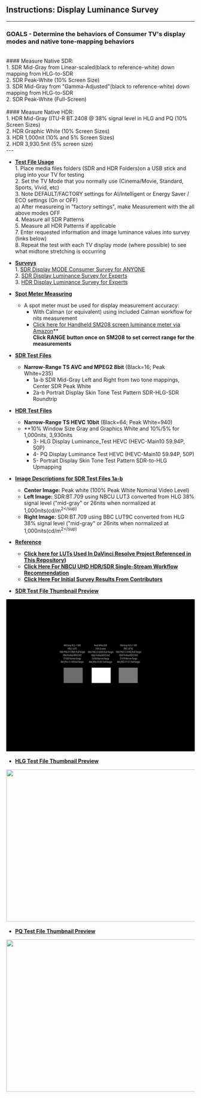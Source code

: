## Instructions: Display Luminance Survey<br/>
---
### GOALS - Determine the behaviors of Consumer TV's display modes and native tone-mapping behaviors
<br/>
#### Measure Native SDR:<br/>
        1. SDR Mid-Gray from Linear-scaled(black to reference-white) down mapping from HLG-to-SDR<br/>
        2. SDR Peak-White (10% Screen Size)<br/>
        3. SDR Mid-Gray from "Gamma-Adjusted"(black to reference-white) down mapping from HLG-to-SDR<br/>
        2. SDR Peak-White (Full-Screen)<br/>
<br/>
#### Measure Native HDR:<br/>
        1. HDR Mid-Gray (ITU-R BT.2408 @ 38% signal level in HLG and PQ (10% Screen Sizes) <br/>
        2. HDR Graphic White (10% Screen Sizes)<br/>
        3. HDR 1,000nit (10% and 5% Screen Sizes)<br/>
        2. HDR 3,930.5nit (5% screen size)<br/>
---

* **<ins>Test File Usage<ins>**<br/>
        1. Place media files folders (SDR and HDR Folders)on a USB stick and plug into your TV for testing<br/>
        2. Set the TV Mode that you normally use (Cinema/Movie, Standard, Sports, Vivid, etc)<br/>
        3. Note DEFAULT/FACTORY settings for AI/Intelligent or Energy Saver / ECO settings (On or OFF)<br/>
                a) After measureing in "factory settings", make Measurement with the all above modes OFF<br/>
        4. Measure all SDR Patterns<br/>
        5. Measure all HDR Patterns if applicable<br/>
        7. Enter requested information and image luminance values into survey (links below)<br/>
        8. Repeat the test with each TV display mode (where possible) to see what midtone stretching is occurring<br/>
    
* **<ins>Surveys<ins>**<br/>
        1. [SDR Display MODE Consumer Survey for ANYONE](https://forms.gle/7PX7YSNEz3odWzY29)<br/>
        2. [SDR Display Luminance Survey for Experts](https://forms.gle/MRcGhh8WgQVUkUSJ9)<br/>
        3. [HDR Display Luminance Survey for Experts](https://forms.gle/nFKsyX6bWNLTkdKt6)<br/>
    
* **<ins>Spot Meter Measuring<ins>**
    * A spot meter must be used for display measurement accuracy:
        * With Calman (or equivalent) using included Calman workflow for nits measurement
        * [Click here for Handheld SM208 screen luminance meter via Amazon](https://www.amazon.com/gp/product/B00H050VEI/ref=ppx_yo_dt_b_asin_title_o00_s00?ie=UTF8&psc=1)**<br/>
                **Click RANGE button once on SM208 to set correct range for the measurements**

* **<ins>SDR Test Files<ins>**        
    * **Narrow-Range TS AVC and MPEG2 8bit** (Black=16; Peak White=235)
         * 1a-b SDR Mid-Gray Left and Right from two tone mappings, Center SDR Peak White
         * 2a-b Portrait Display Skin Tone Test Pattern SDR-HLG-SDR Roundtrip 

* **<ins>HDR Test Files<ins>**
    * **Narrow-Range TS HEVC 10bit** (Black=64; Peak White=940)
    * **10% Window Size Gray and Graphics White and 10%/5% for 1,000nits, 3,930nits
         * 3- HLG Display Luminance_Test HEVC  (HEVC-Main10 59.94P, 50P)
         * 4- PQ Display Luminance Test HEVC (HEVC-Main10 59.94P, 50P)
         * 5- Portrait Display Skin Tone Test Pattern SDR-to-HLG Upmapping
 
* **<ins>Image Descriptions for SDR Test Files 1a-b<ins>**
    * **Center Image:** Peak white (100% Peak White Nominal Video Level)
    * **Left Image:** SDR:BT.709 using NBCU LUT3 converted from HLG 38% signal level ("mid-gray" or 26nits when normalized at 1,000nits(cd/m<sup>2</sup)
    * **Right Image:** SDR:BT.709 using BBC LUT9C converted from HLG 38% signal level ("mid-gray" or 26nits when normalized at 1,000nits(cd/m<sup>2</sup)

* **<ins>Reference<ins>**
    * **[Click here for LUTs Used In DaVinci Resolve Project Referenced in This Repository](https://github.com/digitaltvguy/NBCU-HDR-SDR-Single-Stream_Workflow_Recommendation/tree/main/LUTS_for_Software/HLG-to-from-SDR%20-%20Type%20III%20and%20Type%20I/For%20DaVinci%20Resolve%2017%20-%20Video%20Level%20Tag%20Added%20-%20Type%20III))**
    * **[Click Here For NBCU UHD HDR/SDR Single-Stream Workflow Recommendation](https://github.com/digitaltvguy/NBCU-HDR-SDR-Single-Stream_Workflow_Recommendation)**
    * **[Click Here For Initial Survey Results From Contributors](https://www.icloud.com/numbers/040HYTS0GVcpkB3gFGE275p_A#SDR_Display_Luminance_Level_Survey_Tallies)**
  
* **<ins>SDR Test File Thumbnail Preview<ins>**
<p align="center">
  <img width="720" height="405" src="https://github.com/digitaltvguy/SDR-Display-Luminance-Survey/blob/main/Additional_ref_files/thumbnail720SDR.jpg?raw=true">
</p>

* **<ins>HLG Test File Thumbnail Preview<ins>**
<p align="center">
  <img width="720" height="405" src="https://github.com/digitaltvguy/SDR-Display-Luminance-Survey/blob/main/Additional_ref_files/thumbnail720HLG.jpg?raw=true">
</p>

* **<ins>PQ Test File Thumbnail Preview<ins>**
<p align="center">
  <img width="720" height="405" src="https://github.com/digitaltvguy/SDR-Display-Luminance-Survey/blob/main/Additional_ref_files/thumbnail720PQ.jpg?raw=true">
</p>

